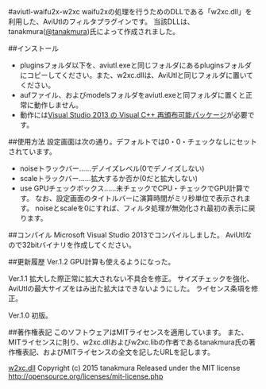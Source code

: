 #aviutl-waifu2x-w2xc
waifu2xの処理を行うためのDLLである「w2xc.dll」を利用した、AviUtlのフィルタプラグインです。
当該DLLは、tanakmura([@tanakmura](https://twitter.com/tanakmura))氏によって作成されました。

##インストール
 * pluginsフォルダ以下を、aviutl.exeと同じフォルダにあるpluginsフォルダにコピーしてください。また、w2xc.dllは、AviUtlと同じフォルダに置いてください。
 * aufファイル、およびmodelsフォルダをaviutl.exeと同フォルダに置くと正常に動作しません。
 * 動作には[Visual Studio 2013 の Visual C++ 再頒布可能パッケージ](https://www.microsoft.com/ja-jp/download/details.aspx?id=40784)が必要です。

##使用方法
設定画面は次の通り。デフォルトでは0・0・チェックなしにセットされています。
 * noiseトラックバー……デノイズレベル(0でデノイズしない)
 * scaleトラックバー……拡大するか否か(0だと拡大しない)
 * use GPUチェックボックス……未チェックでCPU・チェックでGPU計算です。
なお、設定画面のタイトルバーに演算時間がミリ秒単位で表示されます。
noiseとscaleを0にすれば、フィルタ処理が無効化され最初の表示に戻ります。

##コンパイル
Microsoft Visual Studio 2013でコンパイルしました。
AviUtlなので32bitバイナリを作成してください。

##更新履歴
Ver.1.2
GPU計算も使えるようになった。

Ver.1.1
拡大した際正常に拡大されない不具合を修正。
サイズチェックを強化、AviUtlの最大サイズをはみ出た拡大はできないようにした。
ライセンス条項を修正。

Ver.1.0
初版。

##著作権表記
このソフトウェアはMITライセンスを適用しています。
また、MITライセンスに則り、w2xc.dllおよびw2xc.libの作者であるtanakmura氏の著作権表記、およびMITライセンスの全文を記したURLを記します。

[w2xc.dll](http://d.hatena.ne.jp/w_o/20150619#1434643288)
Copyright (c) 2015 tanakmura
Released under the MIT license
http://opensource.org/licenses/mit-license.php
